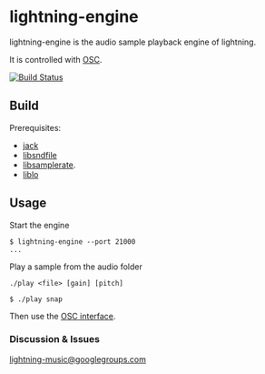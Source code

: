 lightning-engine
===========

lightning-engine is the audio sample playback engine of lightning.

It is controlled with [OSC](http://opensoundcontrol.org).

[![Build Status](https://travis-ci.org/lightning/engine.svg?branch=master)](https://travis-ci.org/lightning/engine)

Build
-----

Prerequisites:

* [jack](http://jackaudio.org)
* [libsndfile](http://www.mega-nerd.com/libsndfile/)
* [libsamplerate](http://www.mega-nerd.com/SRC/).
* [liblo](http://liblo.sourceforge.net/)

Usage
-----

Start the engine

```shell
$ lightning-engine --port 21000
...
```

Play a sample from the audio folder

`./play <file> [gain] [pitch]`

```shell
$ ./play snap 
```

Then use the [OSC interface](https://github.com/lightning/engine/wiki/lightning-engine-OSC-interface).

### Discussion & Issues

lightning-music@googlegroups.com

